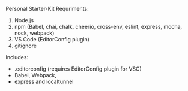Personal Starter-Kit
Requriments:
1. Node.js
2. npm (Babel, chai, chalk, cheerio, cross-env, eslint, express, mocha, nock, webpack)
3. VS Code (EditorConfig plugin)
4. gitignore

Includes:
- .editorconfig (requires EditorConfig plugin for VSC)
- Babel, Webpack, 
- express and localtunnel